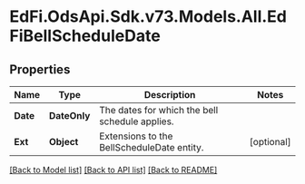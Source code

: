# EdFi.OdsApi.Sdk.v73.Models.All.EdFiBellScheduleDate

## Properties

Name | Type | Description | Notes
------------ | ------------- | ------------- | -------------
**Date** | **DateOnly** | The dates for which the bell schedule applies. | 
**Ext** | **Object** | Extensions to the BellScheduleDate entity. | [optional] 

[[Back to Model list]](../../README.md#documentation-for-models) [[Back to API list]](../../README.md#documentation-for-api-endpoints) [[Back to README]](../../README.md)

